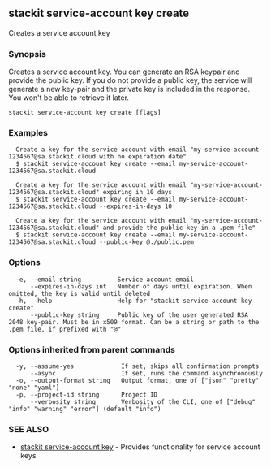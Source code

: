 ## stackit service-account key create

Creates a service account key

### Synopsis

Creates a service account key.
You can generate an RSA keypair and provide the public key.
If you do not provide a public key, the service will generate a new key-pair and the private key is included in the response. You won't be able to retrieve it later.

```
stackit service-account key create [flags]
```

### Examples

```
  Create a key for the service account with email "my-service-account-1234567@sa.stackit.cloud with no expiration date"
  $ stackit service-account key create --email my-service-account-1234567@sa.stackit.cloud

  Create a key for the service account with email "my-service-account-1234567@sa.stackit.cloud" expiring in 10 days
  $ stackit service-account key create --email my-service-account-1234567@sa.stackit.cloud --expires-in-days 10

  Create a key for the service account with email "my-service-account-1234567@sa.stackit.cloud" and provide the public key in a .pem file"
  $ stackit service-account key create --email my-service-account-1234567@sa.stackit.cloud --public-key @./public.pem
```

### Options

```
  -e, --email string          Service account email
      --expires-in-days int   Number of days until expiration. When omitted, the key is valid until deleted
  -h, --help                  Help for "stackit service-account key create"
      --public-key string     Public key of the user generated RSA 2048 key-pair. Must be in x509 format. Can be a string or path to the .pem file, if prefixed with "@"
```

### Options inherited from parent commands

```
  -y, --assume-yes             If set, skips all confirmation prompts
      --async                  If set, runs the command asynchronously
  -o, --output-format string   Output format, one of ["json" "pretty" "none" "yaml"]
  -p, --project-id string      Project ID
      --verbosity string       Verbosity of the CLI, one of ["debug" "info" "warning" "error"] (default "info")
```

### SEE ALSO

* [stackit service-account key](./stackit_service-account_key.md)	 - Provides functionality for service account keys

